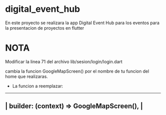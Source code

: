 # digital_event_hub

En este proyecto se realizara la app Digital Event Hub
para los eventos para la presentacion de proyectos en flutter

# NOTA
Modificar la linea 71 del archivo
lib/sesion/login/login.dart

cambia la funcion GoogleMapScreen() por el nombre
de tu funcion del home que realizaras.

- La funcion a reemplazar:
--------------------------------------------
| builder: (context) => GoogleMapScreen(), |
--------------------------------------------